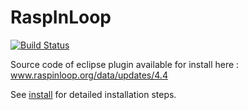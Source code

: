 # RaspInLoop
[![Build Status](https://travis-ci.org/RaspInLoop/RaspInLoop.svg?branch=master)](https://travis-ci.org/RaspInLoop/RaspInLoop)

Source code of eclipse plugin available for install here : www.raspinloop.org/data/updates/4.4

See [install](http://www.raspinloop.org/Install) for detailed installation steps.
